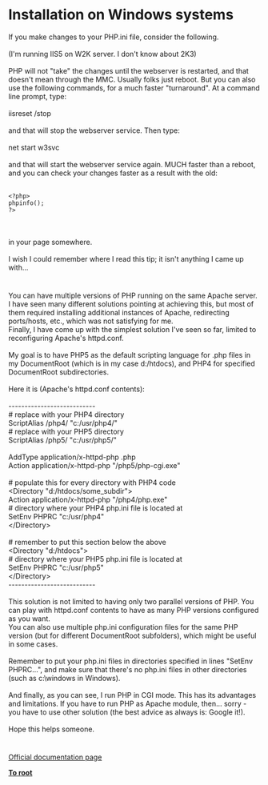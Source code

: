 # Installation on Windows systems



If you make changes to your PHP.ini file, consider the following.<br><br>(I&apos;m running IIS5 on W2K server. I don&apos;t know about 2K3)<br><br>PHP will not "take" the changes until the webserver is restarted, and that doesn&apos;t mean through the MMC.  Usually folks just reboot. But you can also use the following commands, for a much faster "turnaround".  At a command line prompt, type:<br><br>iisreset /stop<br><br>and that will stop the webserver service.  Then type:<br><br>net start w3svc<br><br>and that will start the webserver service again.  MUCH faster than a reboot, and you can check your changes faster as a result with the old:<br><br>

```
<?php>
phpinfo();
?>
```
<br><br>in your page somewhere.<br><br>I wish I could remember where I read this tip; it isn&apos;t anything I came up with...  

#

You can have multiple versions of PHP running on the same Apache server. I have seen many different solutions pointing at achieving this, but most of them required installing additional instances of Apache, redirecting ports/hosts, etc., which was not satisfying for me.<br>Finally, I have come up with the simplest solution I&apos;ve seen so far, limited to reconfiguring Apache&apos;s httpd.conf.<br><br>My goal is to have PHP5 as the default scripting language for .php files in my DocumentRoot (which is in my case d:/htdocs), and PHP4 for specified DocumentRoot subdirectories.<br><br>Here it is (Apache&apos;s httpd.conf contents):<br><br>---------------------------<br># replace with your PHP4 directory<br>ScriptAlias /php4/ "c:/usr/php4/"<br># replace with your PHP5 directory<br>ScriptAlias /php5/ "c:/usr/php5/"<br><br>AddType application/x-httpd-php .php<br>Action application/x-httpd-php "/php5/php-cgi.exe"<br><br># populate this for every directory with PHP4 code<br>&lt;Directory "d:/htdocs/some_subdir"&gt;<br>    Action application/x-httpd-php "/php4/php.exe"<br>    # directory where your PHP4 php.ini file is located at<br>    SetEnv PHPRC "c:/usr/php4"<br>&lt;/Directory&gt;<br><br># remember to put this section below the above<br>&lt;Directory "d:/htdocs"&gt;<br>    # directory where your PHP5 php.ini file is located at<br>    SetEnv PHPRC "c:/usr/php5"<br>&lt;/Directory&gt;<br>---------------------------<br><br>This solution is not limited to having only two parallel versions of PHP. You can play with httpd.conf contents to have as many PHP versions configured as you want.<br>You can also use multiple php.ini configuration files for the same PHP version (but for different DocumentRoot subfolders), which might be useful in some cases.<br><br>Remember to put your php.ini files in directories specified in lines "SetEnv PHPRC...", and make sure that there&apos;s no php.ini files in other directories (such as c:\windows in Windows).<br><br>And finally, as you can see, I run PHP in CGI mode. This has its advantages and limitations. If you have to run PHP as Apache module, then... sorry - you have to use other solution (the best advice as always is: Google it!).<br><br>Hope this helps someone.  

#

[Official documentation page](https://www.php.net/manual/en/install.windows.php)

**[To root](/README.md)**